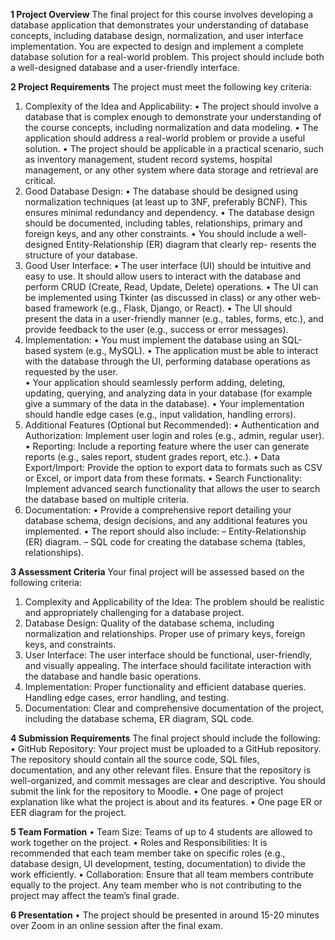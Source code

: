 **1 Project Overview**
The final project for this course involves developing a database application that demonstrates your
understanding of database concepts, including database design, normalization, and user interface
implementation. You are expected to design and implement a complete database solution for a
real-world problem. This project should include both a well-designed database and a user-friendly
interface.


**2 Project Requirements**
The project must meet the following key criteria:
1. Complexity of the Idea and Applicability:
   • The project should involve a database that is complex enough to demonstrate your
   understanding of the course concepts, including normalization and data modeling.
   • The application should address a real-world problem or provide a useful solution.
   • The project should be applicable in a practical scenario, such as inventory management,
   student record systems, hospital management, or any other system where data storage
   and retrieval are critical.
2. Good Database Design:
   • The database should be designed using normalization techniques (at least up to 3NF,
   preferably BCNF). This ensures minimal redundancy and dependency.
   • The database design should be documented, including tables, relationships, primary and
   foreign keys, and any other constraints.
   • You should include a well-designed Entity-Relationship (ER) diagram that clearly rep-
   resents the structure of your database.
3. Good User Interface:
   • The user interface (UI) should be intuitive and easy to use. It should allow users to
   interact with the database and perform CRUD (Create, Read, Update, Delete) operations.
   • The UI can be implemented using Tkinter (as discussed in class) or any other web-based
   framework (e.g., Flask, Django, or React).
   • The UI should present the data in a user-friendly manner (e.g., tables, forms, etc.), and
   provide feedback to the user (e.g., success or error messages).
4. Implementation:
   • You must implement the database using an SQL-based system (e.g., MySQL).
   • The application must be able to interact with the database through the UI, performing
   database operations as requested by the user.  
   • Your application should seamlessly perform adding, deleting, updating, querying, and
   analyzing data in your database (for example give a summary of the data in the database).
   • Your implementation should handle edge cases (e.g., input validation, handling errors).
5. Additional Features (Optional but Recommended):
   • Authentication and Authorization: Implement user login and roles (e.g., admin, regular
   user).
   • Reporting: Include a reporting feature where the user can generate reports (e.g., sales
   report, student grades report, etc.).
   • Data Export/Import: Provide the option to export data to formats such as CSV or Excel,
   or import data from these formats.
   • Search Functionality: Implement advanced search functionality that allows the user to
   search the database based on multiple criteria.
6. Documentation:
   • Provide a comprehensive report detailing your database schema, design decisions, and
   any additional features you implemented.
   • The report should also include:
   – Entity-Relationship (ER) diagram.
   – SQL code for creating the database schema (tables, relationships).


**3 Assessment Criteria**
Your final project will be assessed based on the following criteria:
1. Complexity and Applicability of the Idea: The problem should be realistic and appropriately
   challenging for a database project.
2. Database Design: Quality of the database schema, including normalization and relationships.
   Proper use of primary keys, foreign keys, and constraints.
3. User Interface: The user interface should be functional, user-friendly, and visually appealing.
   The interface should facilitate interaction with the database and handle basic operations.
4. Implementation: Proper functionality and efficient database queries. Handling edge cases,
   error handling, and testing.
5. Documentation: Clear and comprehensive documentation of the project, including the database
   schema, ER diagram, SQL code.


**4 Submission Requirements**
The final project should include the following:
• GitHub Repository: Your project must be uploaded to a GitHub repository. The repository
should contain all the source code, SQL files, documentation, and any other relevant files.
Ensure that the repository is well-organized, and commit messages are clear and descriptive.
You should submit the link for the repository to Moodle.
• One page of project explanation like what the project is about and its features.
• One page ER or EER diagram for the project.


**5 Team Formation**
• Team Size: Teams of up to 4 students are allowed to work together on the project.
• Roles and Responsibilities: It is recommended that each team member take on specific
roles (e.g., database design, UI development, testing, documentation) to divide the work
efficiently.
• Collaboration: Ensure that all team members contribute equally to the project. Any team
member who is not contributing to the project may affect the team’s final grade.


**6 Presentation**
• The project should be presented in around 15-20 minutes over Zoom in an online session after
the final exam.

